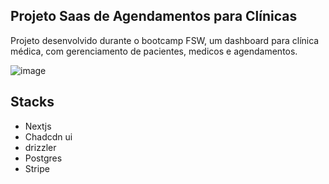 ## Projeto Saas de Agendamentos para Clínicas

Projeto desenvolvido durante o bootcamp FSW, um dashboard para clínica médica, com gerenciamento de pacientes, medicos e agendamentos.

![image](https://github.com/user-attachments/assets/f034a863-6ac9-4c0f-a671-dc36e54ce60b)

## Stacks

- Nextjs
- Chadcdn ui
- drizzler
- Postgres
- Stripe



